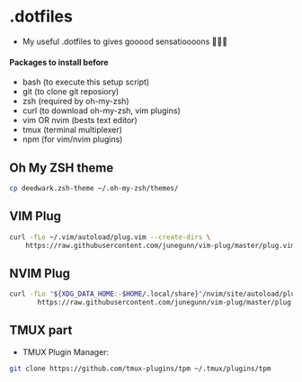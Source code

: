 # .dotfiles
- My useful .dotfiles to gives gooood sensatioooons 🎼🎶🎵

#### Packages to install before
- bash        (to execute this setup script)
- git         (to clone git reposiory)
- zsh         (required by oh-my-zsh)
- curl        (to download oh-my-zsh, vim plugins)
- vim OR nvim (bests text editor)
- tmux        (terminal multiplexer)
- npm         (for vim/nvim plugins)

## Oh My ZSH theme
```bash
cp deedwark.zsh-theme ~/.oh-my-zsh/themes/
```

## VIM Plug
```bash
curl -fLo ~/.vim/autoload/plug.vim --create-dirs \
    https://raw.githubusercontent.com/junegunn/vim-plug/master/plug.vim
```

## NVIM Plug
```bash
curl -fLo "${XDG_DATA_HOME:-$HOME/.local/share}"/nvim/site/autoload/plug.vim --create-dirs \
       https://raw.githubusercontent.com/junegunn/vim-plug/master/plug.vim
```

## TMUX part
- TMUX Plugin Manager:
```bash
git clone https://github.com/tmux-plugins/tpm ~/.tmux/plugins/tpm
```
